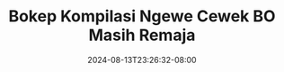 --- 
title: "Bokep Kompilasi Ngewe Cewek BO Masih Remaja"
description: "  bokeh Bokep Kompilasi Ngewe Cewek BO Masih Remaja simontox full new"
date: 2024-08-13T23:26:32-08:00
file_code: "gyvrprcfe9c6"
draft: false
cover: "oyd3n081u3xzr058.jpg"
tags: ["Bokep", "Kompilasi", "Ngewe", "Cewek", "Masih", "Remaja", "bokep-indo", "bokep-viral", "bokep-ig"]
length: 743
fld_id: "1392266"
foldername: "adiktiri"
categories: ["adiktiri"]
views: 117
---
